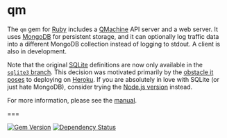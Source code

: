 qm
==


The `qm` gem for [Ruby](http://www.ruby-lang.org/) includes a
[QMachine](https://www.qmachine.org) API server and a web server. It uses
[MongoDB](http://www.mongodb.org/) for persistent storage, and it can
optionally log traffic data into a different MongoDB collection instead of
logging to stdout. A client is also in development.

Note that the original [SQLite](https://www.sqlite.org/) definitions are now
only available in the
[`sqlite3` branch](https://github.com/qmachine/qm-ruby/tree/sqlite3). This
decision was motivated primarily by the
[obstacle it poses](https://devcenter.heroku.com/articles/sqlite3)
to deploying on [Heroku](https://www.heroku.com). If you are absolutely in love
with SQLite (or just hate MongoDB), consider trying the
[Node.js version](https://github.com/qmachine/qm-nodejs) instead.

For more information, please see the
[manual](https://docs.qmachine.org/en/latest/ruby.html).

===

[![Gem Version](https://badge.fury.io/rb/qm.svg)](http://badge.fury.io/rb/qm) [![Dependency Status](https://gemnasium.com/qmachine/qm-ruby.png)](https://gemnasium.com/qmachine/qm-ruby)

